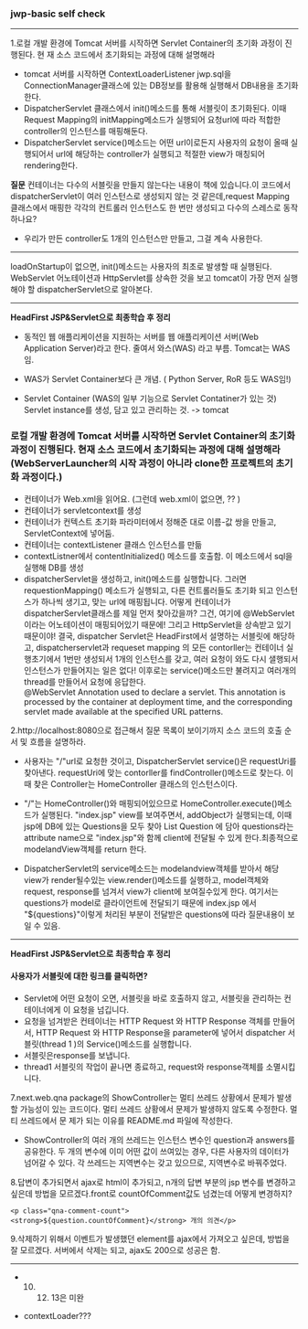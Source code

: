 ### jwp-basic self check     
----

1.로컬 개발 환경에 Tomcat 서버를 시작하면 Servlet Container의 초기화 과정이 진행된다. 현 재 소스 코드에서 초기화되는 과정에 대해 설명해라

  * tomcat 서버를 시작하면 ContextLoaderListener jwp.sql을 ConnectionManager클래스에 있는 DB정보를 활용해 실행해서 DB내용을 초기화한다. 
  * DispatcherServlet 클래스에서 init()메소드를 통해 서블릿이 초기화된다. 이때 Request Mapping의 initMapping메소드가 실행되어 요청url에 따라 적합한 controller의 인스턴스를 매핑해둔다. 
  * DispatcherServlet service()메소드는 어떤 url이로든지 사용자의 요청이 올때 실행되어서 url에 해당하는 controller가 실행되고 적절한 view가 매칭되어 rendering한다.

**질문**
컨테이너는 다수의 서블릿을 만들지 않는다는 내용이 책에 있습니다.이 코드에서 dispatcherServlet이 여러 인스턴스로 생성되지 않는 것 같은데,request Mapping 클래스에서 매핑한 각각의 컨트롤러 인스턴스도 한 번만 생성되고 다수의 스레스로 동작하나요?  
- 우리가 만든 controller도 1개의 인스턴스만 만들고, 그걸 계속 사용한다. 
------------------------
loadOnStartup이 없으면, init()메소드는 사용자의 최초로 발생할 때 실행된다. WebServlet 어노테이션과 HttpServlet를 상속한 것을 보고 tomcat이 가장 먼저 실행해야 할 dispatcherServlet으로 알아본다. 

-------
**HeadFirst JSP&Servlet으로 최종학습 후 정리**

* 동적인 웹 애플리케이션을 지원하는 서버를 웹 애플리케이션 서버(Web Application Server)라고 한다. 줄여서 와스(WAS) 라고 부름. Tomcat는 WAS임. 
* WAS가 Servlet Container보다 큰 개념. ( Python Server, RoR 등도 WAS임!)

* Servlet Container (WAS의 일부 기능으로 Servlet Contatiner가 있는 것)
Servlet instance를 생성, 담고 있고 관리하는 것. -> tomcat 

### 로컬 개발 환경에 Tomcat 서버를 시작하면 Servlet Container의 초기화 과정이 진행된다. 현재 소스 코드에서 초기화되는 과정에 대해 설명해라(WebServerLauncher의 시작 과정이 아니라 clone한 프로젝트의 초기화 과정이다.)
* 컨테이너가 Web.xml을 읽어요. (그런데 web.xml이 없으면, ?? )
* 컨테이너가 servletcontext를 생성
* 컨테이너가 컨텍스트 초기화 파라미터에서 정해준 대로 이름-값 쌍을 만들고, ServletContext에 넣어둠. 
* 컨테이너는 contextListener 클래스 인스턴스를 만듦
* contextListner에서 contentInitialized() 메소드를 호출함. 이 메소드에서 sql을 실행해 DB를 생성
* dispatcherServlet을 생성하고, init()메소드를 실행합니다. 그러면 requestionMapping() 메소드가 실행되고,
다른 컨트롤러들도 초기화 되고 인스턴스가 하나씩 생기고, 맞는 url에 매핑됩니다. 
어떻게 컨테이너가 dispatcherServlet클래스를 제일 먼저 찾아갔을까? 그건, 여기에 @WebServlet 이라는 어노테이션이 매핑되어있기 때문에! 그리고 HttpServlet을 상속받고 있기 때문이야!
결국, dispatcher Servlet은 HeadFirst에서 설명하는 서블릿에 해당하고, dispatcherservlet과 requeset mapping 의 모든 contorller는 컨테이너 실행초기에서 1번만 생성되서 1개의 인스턴스를 갖고, 여러 요청이 와도
다시 샐행되서 인스턴스가 만들어지는 일은 없다! 이후로는 service()메소드만 불려지고 여러개의  thread를 만들어서 요청에 응답한다.  
@WebServlet
Annotation used to declare a servlet.
This annotation is processed by the container at deployment time, and the corresponding servlet made available at the specified URL patterns.


2.http://localhost:8080으로 접근해서 질문 목록이 보이기까지 소스 코드의 호출 순서 및 흐름을 설명하라.

  * 사용자는 "/"url로 요청한 것이고, DispatcherServlet service()은 requestUri를 찾아낸다. requestUri에 맞는 contorller를 findController()메소드로 찾는다. 이때 찾은 Controller는 HomeController 클래스의 인스턴스이다. 

  * "/"는 HomeController()와 매핑되어있으므로 HomeController.execute()메소드가 실행된다. "index.jsp" view를 보여주면서, addObject가 실행되는데, 이때  jsp에 DB에 있는 Questions을 모두 찾아 List Question 에 담아 questions라는 attribute name으로 "index.jsp"와 함께 client에 전달될 수 있게 한다.최종적으로 modelandView객체를 return 한다.
 
  * DispatcherServlet의 service메소드는 modelandview객체를 받아서 해당 view가 render될수있는 view.render()메소드를 실행하고, model객체와 request, response를 넘겨서 view가 client에 보여질수있게 한다. 여기서는 questions가 model로 클라이언트에 전달되기 때문에 index.jsp 에서 "${questions}"이렇게 처리된 부분이 전달받은 questions에 따라 질문내용이 보일 수 있음.

--------
**HeadFirst JSP&Servlet으로 최종학습 후 정리**

#### 사용자가 서블릿에 대한 링크를 클릭하면?
- Servlet에 어떤 요청이 오면, 서블릿을 바로 호출하지 않고, 서블릿을 관리하는 컨테이너에게
이 요청을 넘깁니다. 
- 요청을 넘겨받은 컨테이너는 HTTP Request 와  HTTP Response 객체를 만들어서,  HTTP Request 와  HTTP Response을 parameter에 넣어서 dispatcher 서블릿(thread 1 )의  Service()메소드를 실행합니다.
- 서블릿은response를 보냅니다. 
- thread1 서블릿의 작업이 끝나면 종료하고, request와 response객체를 소멸시킵니다. 

7.next.web.qna package의 ShowController는 멀티 쓰레드 상황에서 문제가 발생할 가능성이 있는 코드이다. 멀티 쓰레드 상황에서 문제가 발생하지 않도록 수정한다. 멀티 쓰레드에서 문 제가 되는 이유를 README.md 파일에 작성한다.

  * ShowController의 여러 개의 쓰레드는 인스턴스 변수인 question과 answers를 공유한다. 두 개의 변수에 이미 어떤 값이 쓰여있는 경우, 다른 사용자의 데이터가 넘어갈 수 있다. 각 쓰레드는 지역변수는 갖고 있으므로, 지역변수로 바꿔주었다. 

8.답변이 추가되면서 ajax로 html이 추가되고, n개의 답변 부분의 jsp 변수를 변경하고 싶은데 방법을 모르겠다.front로 countOfComment값도 넘겼는데 어떻게 변경하지? 
  
````
<p class="qna-comment-count">
<strong>${question.countOfComment}</strong> 개의 의견</p>
````

9.삭제하기 위해서 이벤트가 발생했던 element를 ajax에서 가져오고 싶은데, 방법을 잘 모르겠다. 서버에서 삭제는 되고, ajax도 200으로 성공은 함. 

------  
* 10. 12. 13은 미완  

* contextLoader??? 